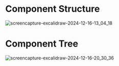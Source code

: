 # Component Structure
![screencapture-excalidraw-2024-12-16-13_04_18](https://github.com/user-attachments/assets/0f2a8c7b-5e62-4707-a672-78a59df7cc9d)
# Component Tree
![screencapture-excalidraw-2024-12-16-20_30_36](https://github.com/user-attachments/assets/ee2fbeb7-6e2d-4908-afaa-ee105fc4cd08)
